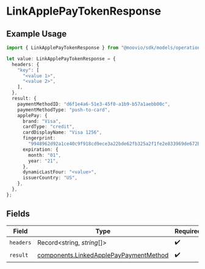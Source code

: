 # LinkApplePayTokenResponse

## Example Usage

```typescript
import { LinkApplePayTokenResponse } from "@moovio/sdk/models/operations";

let value: LinkApplePayTokenResponse = {
  headers: {
    "key": [
      "<value 1>",
      "<value 2>",
    ],
  },
  result: {
    paymentMethodID: "d6f1e4a6-51e3-45f0-a1b9-b57a1aebb00c",
    paymentMethodType: "push-to-card",
    applePay: {
      brand: "Visa",
      cardType: "credit",
      cardDisplayName: "Visa 1256",
      fingerprint:
        "9948962d92a1ce40c9f918cd9ece3a22bde62fb325a2f1fe2e833969de672ba3",
      expiration: {
        month: "01",
        year: "21",
      },
      dynamicLastFour: "<value>",
      issuerCountry: "US",
    },
  },
};
```

## Fields

| Field                                                                                            | Type                                                                                             | Required                                                                                         | Description                                                                                      |
| ------------------------------------------------------------------------------------------------ | ------------------------------------------------------------------------------------------------ | ------------------------------------------------------------------------------------------------ | ------------------------------------------------------------------------------------------------ |
| `headers`                                                                                        | Record<string, *string*[]>                                                                       | :heavy_check_mark:                                                                               | N/A                                                                                              |
| `result`                                                                                         | [components.LinkedApplePayPaymentMethod](../../models/components/linkedapplepaypaymentmethod.md) | :heavy_check_mark:                                                                               | N/A                                                                                              |